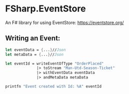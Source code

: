 # FSharp.EventStore

An F# library for using EventStore: https://eventstore.org/

## Writing an Event:

```fsharp
let eventData = {...}//Json
let metaData = {...}//Json

let eventId = writeEventOfType "OrderPlaced"
              |> toStream "Man-Utd-Season-Ticket"
              |> withEventData eventData
              |> andMetaData metaData

printfn "Event created with Id: %A" eventId
```